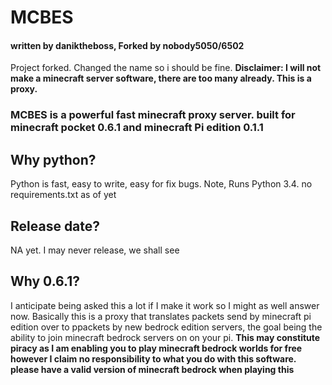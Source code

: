 # MCBES
#### written by daniktheboss, Forked by nobody5050/6502

Project forked. Changed the name so i should be fine. 
**Disclaimer: I will not make a minecraft server software, there are too many already. This is a proxy.**

### MCBES is a powerful fast minecraft proxy server. built for minecraft pocket 0.6.1 and minecraft Pi edition 0.1.1

## Why python?
Python is fast, easy to write, easy for fix bugs. Note, Runs Python 3.4. no requirements.txt as of yet

## Release date?
NA yet. I may never release, we shall see

## Why 0.6.1?
I anticipate being asked this a lot if I make it work so I might as well answer now. Basically this is a proxy that translates
packets send by minecraft pi edition over to ppackets by new bedrock edition servers, the goal being the ability to join
minecraft bedrock servers on on your pi. **This may constitute piracy as I am enabling you to play minecraft bedrock worlds
for free however I claim no responsibility to what you do with this software. please have a valid version of minecraft bedrock
when playing this**
